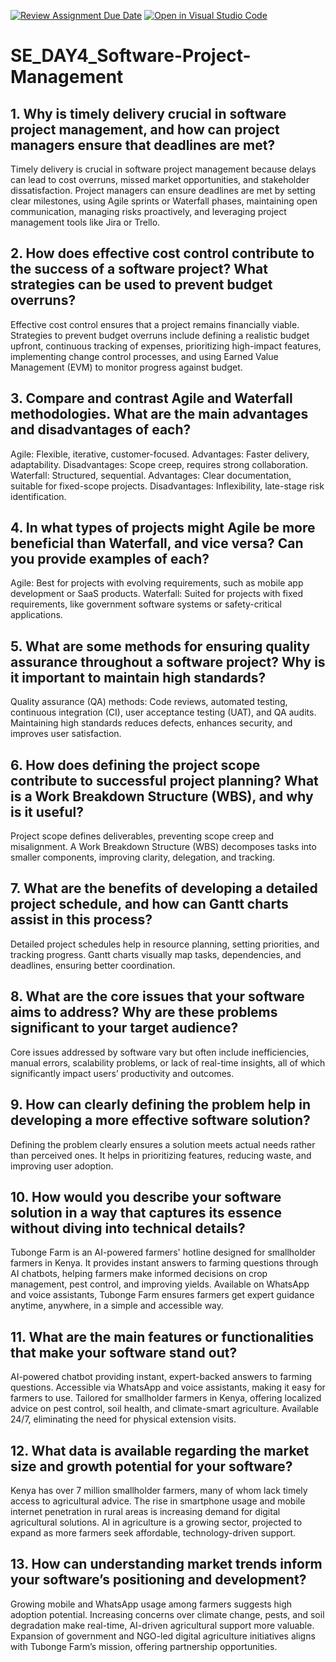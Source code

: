 [![Review Assignment Due Date](https://classroom.github.com/assets/deadline-readme-button-22041afd0340ce965d47ae6ef1cefeee28c7c493a6346c4f15d667ab976d596c.svg)](https://classroom.github.com/a/9pw6JKcu)
[![Open in Visual Studio Code](https://classroom.github.com/assets/open-in-vscode-2e0aaae1b6195c2367325f4f02e2d04e9abb55f0b24a779b69b11b9e10269abc.svg)](https://classroom.github.com/online_ide?assignment_repo_id=18444377&assignment_repo_type=AssignmentRepo)
# SE_DAY4_Software-Project-Management
## 1. Why is timely delivery crucial in software project management, and how can project managers ensure that deadlines are met?
Timely delivery is crucial in software project management because delays can lead to cost overruns, missed market opportunities, and stakeholder dissatisfaction. Project managers can ensure deadlines are met by setting clear milestones, using Agile sprints or Waterfall phases, maintaining open communication, managing risks proactively, and leveraging project management tools like Jira or Trello.
## 2. How does effective cost control contribute to the success of a software project? What strategies can be used to prevent budget overruns?
Effective cost control ensures that a project remains financially viable. Strategies to prevent budget overruns include defining a realistic budget upfront, continuous tracking of expenses, prioritizing high-impact features, implementing change control processes, and using Earned Value Management (EVM) to monitor progress against budget.
## 3. Compare and contrast Agile and Waterfall methodologies. What are the main advantages and disadvantages of each?
Agile: Flexible, iterative, customer-focused. Advantages: Faster delivery, adaptability. Disadvantages: Scope creep, requires strong collaboration.
Waterfall: Structured, sequential. Advantages: Clear documentation, suitable for fixed-scope projects. Disadvantages: Inflexibility, late-stage risk identification.
## 4. In what types of projects might Agile be more beneficial than Waterfall, and vice versa? Can you provide examples of each?
Agile: Best for projects with evolving requirements, such as mobile app development or SaaS products.
Waterfall: Suited for projects with fixed requirements, like government software systems or safety-critical applications.
## 5. What are some methods for ensuring quality assurance throughout a software project? Why is it important to maintain high standards?
Quality assurance (QA) methods: Code reviews, automated testing, continuous integration (CI), user acceptance testing (UAT), and QA audits. Maintaining high standards reduces defects, enhances security, and improves user satisfaction.
## 6. How does defining the project scope contribute to successful project planning? What is a Work Breakdown Structure (WBS), and why is it useful?
Project scope defines deliverables, preventing scope creep and misalignment. A Work Breakdown Structure (WBS) decomposes tasks into smaller components, improving clarity, delegation, and tracking.
## 7. What are the benefits of developing a detailed project schedule, and how can Gantt charts assist in this process?
Detailed project schedules help in resource planning, setting priorities, and tracking progress. Gantt charts visually map tasks, dependencies, and deadlines, ensuring better coordination.
## 8. What are the core issues that your software aims to address? Why are these problems significant to your target audience?
Core issues addressed by software vary but often include inefficiencies, manual errors, scalability problems, or lack of real-time insights, all of which significantly impact users’ productivity and outcomes.
## 9. How can clearly defining the problem help in developing a more effective software solution?
Defining the problem clearly ensures a solution meets actual needs rather than perceived ones. It helps in prioritizing features, reducing waste, and improving user adoption.
## 10. How would you describe your software solution in a way that captures its essence without diving into technical details?
Tubonge Farm is an AI-powered farmers' hotline designed for smallholder farmers in Kenya. It provides instant answers to farming questions through AI chatbots, helping farmers make informed decisions on crop management, pest control, and improving yields. Available on WhatsApp and voice assistants, Tubonge Farm ensures farmers get expert guidance anytime, anywhere, in a simple and accessible way.  

## 11. What are the main features or functionalities that make your software stand out?
AI-powered chatbot providing instant, expert-backed answers to farming questions.
Accessible via WhatsApp and voice assistants, making it easy for farmers to use.
Tailored for smallholder farmers in Kenya, offering localized advice on pest control, soil health, and climate-smart agriculture.
Available 24/7, eliminating the need for physical extension visits.

## 12. What data is available regarding the market size and growth potential for your software?
Kenya has over 7 million smallholder farmers, many of whom lack timely access to agricultural advice.
The rise in smartphone usage and mobile internet penetration in rural areas is increasing demand for digital agricultural solutions.
AI in agriculture is a growing sector, projected to expand as more farmers seek affordable, technology-driven support.
## 13. How can understanding market trends inform your software’s positioning and development?
Growing mobile and WhatsApp usage among farmers suggests high adoption potential.
Increasing concerns over climate change, pests, and soil degradation make real-time, AI-driven agricultural support more valuable.
Expansion of government and NGO-led digital agriculture initiatives aligns with Tubonge Farm’s mission, offering partnership opportunities.
